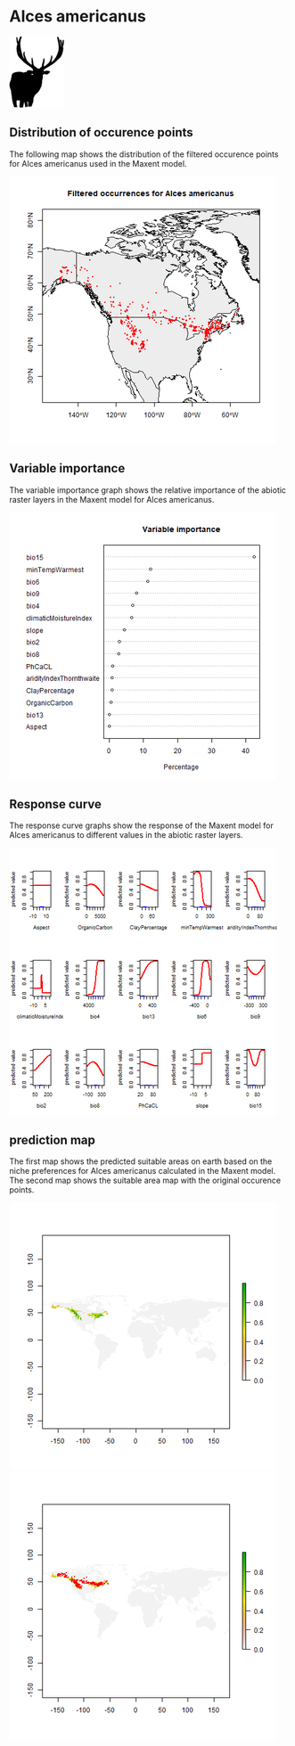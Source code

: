 # Alces americanus 

![](image_taxa.png) 

## Distribution of occurence points 
The following map shows the distribution of the filtered occurence points for Alces americanus used in the Maxent model. 

![](occurrences.png)
    
## Variable importance 
The variable importance graph shows the relative importance of the abiotic raster layers in the  Maxent model for Alces americanus. 

![](valid_maxent_variable_importance.png)
    
## Response curve 
The response curve graphs show the response of the Maxent model for Alces americanus to different values in the abiotic raster layers. 

![](valid_maxent_response_curve.png)
    
## prediction map 
The first map shows the predicted suitable areas on earth based on the niche preferences for Alces americanus calculated in the Maxent model. The second map shows the suitable area map with the original occurence points.

![](prediction_map.png)
![](prediction_occurence_map.png)
    
